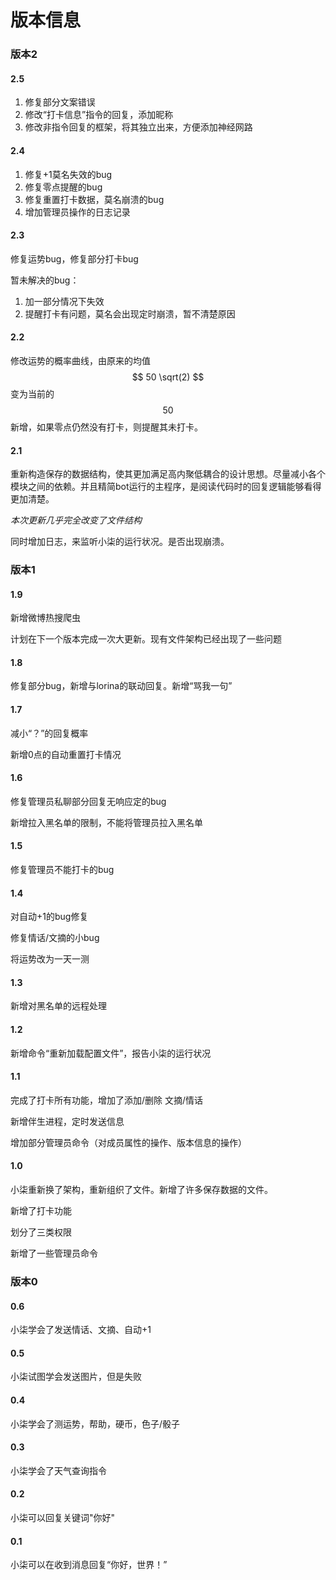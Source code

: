 # 版本信息

### 版本2

#### 2.5

1. 修复部分文案错误
2. 修改“打卡信息”指令的回复，添加昵称
3. 修改非指令回复的框架，将其独立出来，方便添加神经网路

#### 2.4

1. 修复+1莫名失效的bug
2. 修复零点提醒的bug
3. 修复重置打卡数据，莫名崩溃的bug
4. 增加管理员操作的日志记录

#### 2.3

修复运势bug，修复部分打卡bug



暂未解决的bug：

1. 加一部分情况下失效
2. 提醒打卡有问题，莫名会出现定时崩溃，暂不清楚原因

#### 2.2

修改运势的概率曲线，由原来的均值
$$
50 \sqrt(2)
$$
变为当前的
$$
50
$$
新增，如果零点仍然没有打卡，则提醒其未打卡。



#### 2.1

重新构造保存的数据结构，使其更加满足高内聚低耦合的设计思想。尽量减小各个模块之间的依赖。并且精简bot运行的主程序，是阅读代码时的回复逻辑能够看得更加清楚。

*本次更新几乎完全改变了文件结构*

同时增加日志，来监听小柒的运行状况。是否出现崩溃。


### 版本1

#### 1.9

新增微博热搜爬虫

计划在下一个版本完成一次大更新。现有文件架构已经出现了一些问题

#### 1.8

修复部分bug，新增与lorina的联动回复。新增“骂我一句”

#### 1.7

减小“？”的回复概率

新增0点的自动重置打卡情况

#### 1.6

修复管理员私聊部分回复无响应定的bug

新增拉入黑名单的限制，不能将管理员拉入黑名单

#### 1.5

修复管理员不能打卡的bug

#### 1.4

对自动+1的bug修复

修复情话/文摘的小bug

将运势改为一天一测

#### 1.3

新增对黑名单的远程处理

#### 1.2

新增命令“重新加载配置文件”，报告小柒的运行状况

#### 1.1

完成了打卡所有功能，增加了添加/删除 文摘/情话

新增伴生进程，定时发送信息

增加部分管理员命令（对成员属性的操作、版本信息的操作）

#### 1.0

小柒重新换了架构，重新组织了文件。新增了许多保存数据的文件。

新增了打卡功能

划分了三类权限

新增了一些管理员命令

### 版本0

#### 0.6

小柒学会了发送情话、文摘、自动+1

#### 0.5

小柒试图学会发送图片，但是失败

#### 0.4

小柒学会了测运势，帮助，硬币，色子/骰子

#### 0.3

小柒学会了天气查询指令

#### 0.2

小柒可以回复关键词"你好"

#### 0.1

小柒可以在收到消息回复“你好，世界！”
